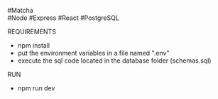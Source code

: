 #Matcha  
  #Node #Express #React #PostgreSQL  

REQUIREMENTS
  - npm install
  - put the environment variables in a file named ".env"
  - execute the sql code located in the database folder (schemas.sql) 

RUN
  - npm run dev